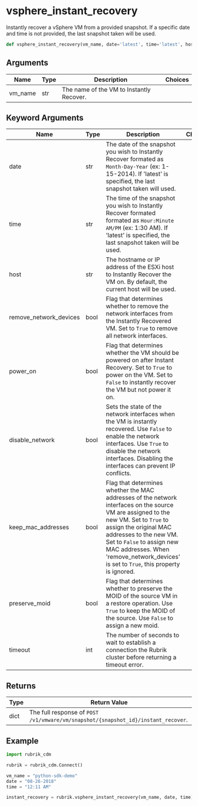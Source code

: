 # vsphere_instant_recovery

Instantly recover a vSphere VM from a provided snapshot. If a specific date and time is not provided, the last snapshot taken will be used.
```py
def vsphere_instant_recovery(vm_name, date='latest', time='latest', host='current', remove_network_devices=False, power_on=True, disable_network=False, keep_mac_addresses=False, preserve_moid=False, timeout=15)
```

## Arguments
| Name        | Type | Description                                                                 | Choices |
|-------------|------|-----------------------------------------------------------------------------|---------|
| vm_name  | str  | The name of the VM to Instantly Recover. |         |
## Keyword Arguments
| Name        | Type | Description                                                                 | Choices | Default |
|-------------|------|-----------------------------------------------------------------------------|---------|---------|
| date  | str  | The date of the snapshot you wish to Instantly Recover formated as `Month-Day-Year` (ex: 1-15-2014). If 'latest' is specified, the last snapshot taken will used.  |         |    latest     |
| time  | str  | The time of the snapshot you wish to Instantly Recover formated formated as `Hour:Minute AM/PM`  (ex: 1:30 AM). If 'latest' is specified, the last snapshot taken will be used.  |         |    latest     |
| host  | str  | The hostname or IP address of the ESXi host to Instantly Recover the VM on. By default, the current host will be used.  |         |    current     |
| remove_network_devices  | bool  | Flag that determines whether to remove the network interfaces from the Instantly Recovered VM. Set to `True` to remove all network interfaces.  |         |    False     |
| power_on  | bool  | Flag that determines whether the VM should be powered on after Instant Recovery. Set to `True` to power on the VM. Set to `False` to instantly recover the VM but not power it on.  |         |    True     |
| disable_network  | bool  | Sets the state of the network interfaces when the VM is instantly recovered. Use `False` to enable the network interfaces. Use `True` to disable the network interfaces. Disabling the interfaces can prevent IP conflicts.  |         |    False     |
| keep_mac_addresses  | bool  | Flag that determines whether the MAC addresses of the network interfaces on the source VM are assigned to the new VM. Set to `True` to assign the original MAC addresses to the new VM. Set to `False` to assign new MAC addresses. When 'remove_network_devices' is set to `True`, this property is ignored.  |         |    False     |
| preserve_moid  | bool  | Flag that determines whether to preserve the MOID of the source VM in a restore operation. Use `True` to keep the MOID of the source. Use `False` to assign a new moid.  |         |    False     |
| timeout  | int  | The number of seconds to wait to establish a connection the Rubrik cluster before returning a timeout error.  |         |    15     |

## Returns
| Type | Return Value                                                                                   |
|------|-----------------------------------------------------------------------------------------------|
| dict  | The full response of `POST /v1/vmware/vm/snapshot/{snapshot_id}/instant_recover`. |
## Example
```py
import rubrik_cdm

rubrik = rubrik_cdm.Connect()

vm_name = "python-sdk-demo"
date = "08-26-2018"
time = "12:11 AM"

instant_recovery = rubrik.vsphere_instant_recovery(vm_name, date, time)
```